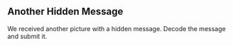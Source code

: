Another Hidden Message
--------
We received another picture with a hidden message.  Decode the message and submit it.
